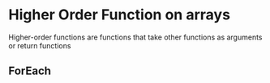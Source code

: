 # Higher Order Function on arrays 
Higher-order functions are functions that take other functions as arguments or return functions

## ForEach 
